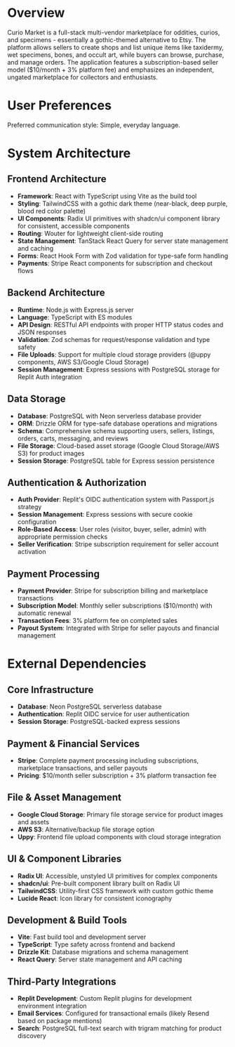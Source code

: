 # Overview

Curio Market is a full-stack multi-vendor marketplace for oddities, curios, and specimens - essentially a gothic-themed alternative to Etsy. The platform allows sellers to create shops and list unique items like taxidermy, wet specimens, bones, and occult art, while buyers can browse, purchase, and manage orders. The application features a subscription-based seller model ($10/month + 3% platform fee) and emphasizes an independent, ungated marketplace for collectors and enthusiasts.

# User Preferences

Preferred communication style: Simple, everyday language.

# System Architecture

## Frontend Architecture
- **Framework**: React with TypeScript using Vite as the build tool
- **Styling**: TailwindCSS with a gothic dark theme (near-black, deep purple, blood red color palette)
- **UI Components**: Radix UI primitives with shadcn/ui component library for consistent, accessible components
- **Routing**: Wouter for lightweight client-side routing
- **State Management**: TanStack React Query for server state management and caching
- **Forms**: React Hook Form with Zod validation for type-safe form handling
- **Payments**: Stripe React components for subscription and checkout flows

## Backend Architecture
- **Runtime**: Node.js with Express.js server
- **Language**: TypeScript with ES modules
- **API Design**: RESTful API endpoints with proper HTTP status codes and JSON responses
- **Validation**: Zod schemas for request/response validation and type safety
- **File Uploads**: Support for multiple cloud storage providers (@uppy components, AWS S3/Google Cloud Storage)
- **Session Management**: Express sessions with PostgreSQL storage for Replit Auth integration

## Data Storage
- **Database**: PostgreSQL with Neon serverless database provider
- **ORM**: Drizzle ORM for type-safe database operations and migrations
- **Schema**: Comprehensive schema supporting users, sellers, listings, orders, carts, messaging, and reviews
- **File Storage**: Cloud-based asset storage (Google Cloud Storage/AWS S3) for product images
- **Session Storage**: PostgreSQL table for Express session persistence

## Authentication & Authorization
- **Auth Provider**: Replit's OIDC authentication system with Passport.js strategy
- **Session Management**: Express sessions with secure cookie configuration
- **Role-Based Access**: User roles (visitor, buyer, seller, admin) with appropriate permission checks
- **Seller Verification**: Stripe subscription requirement for seller account activation

## Payment Processing
- **Payment Provider**: Stripe for subscription billing and marketplace transactions
- **Subscription Model**: Monthly seller subscriptions ($10/month) with automatic renewal
- **Transaction Fees**: 3% platform fee on completed sales
- **Payout System**: Integrated with Stripe for seller payouts and financial management

# External Dependencies

## Core Infrastructure
- **Database**: Neon PostgreSQL serverless database
- **Authentication**: Replit OIDC service for user authentication
- **Session Storage**: PostgreSQL-backed express sessions

## Payment & Financial Services
- **Stripe**: Complete payment processing including subscriptions, marketplace transactions, and seller payouts
- **Pricing**: $10/month seller subscription + 3% platform transaction fee

## File & Asset Management
- **Google Cloud Storage**: Primary file storage service for product images and assets
- **AWS S3**: Alternative/backup file storage option
- **Uppy**: Frontend file upload components with cloud storage integration

## UI & Component Libraries
- **Radix UI**: Accessible, unstyled UI primitives for complex components
- **shadcn/ui**: Pre-built component library built on Radix UI
- **TailwindCSS**: Utility-first CSS framework with custom gothic theme
- **Lucide React**: Icon library for consistent iconography

## Development & Build Tools
- **Vite**: Fast build tool and development server
- **TypeScript**: Type safety across frontend and backend
- **Drizzle Kit**: Database migrations and schema management
- **React Query**: Server state management and API caching

## Third-Party Integrations
- **Replit Development**: Custom Replit plugins for development environment integration
- **Email Services**: Configured for transactional emails (likely Resend based on package mentions)
- **Search**: PostgreSQL full-text search with trigram matching for product discovery